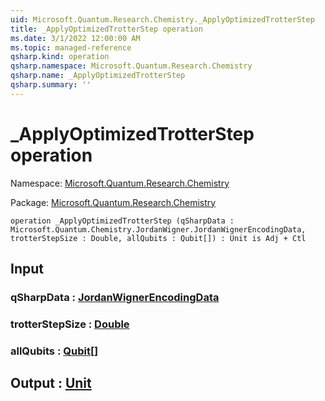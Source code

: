 ```yaml
---
uid: Microsoft.Quantum.Research.Chemistry._ApplyOptimizedTrotterStep
title: _ApplyOptimizedTrotterStep operation
ms.date: 3/1/2022 12:00:00 AM
ms.topic: managed-reference
qsharp.kind: operation
qsharp.namespace: Microsoft.Quantum.Research.Chemistry
qsharp.name: _ApplyOptimizedTrotterStep
qsharp.summary: ''
---
```


# _ApplyOptimizedTrotterStep operation

Namespace: [Microsoft.Quantum.Research.Chemistry](xref:Microsoft.Quantum.Research.Chemistry)

Package: [Microsoft.Quantum.Research.Chemistry](https://nuget.org/packages/Microsoft.Quantum.Research.Chemistry)




```qsharp
operation _ApplyOptimizedTrotterStep (qSharpData : Microsoft.Quantum.Chemistry.JordanWigner.JordanWignerEncodingData, trotterStepSize : Double, allQubits : Qubit[]) : Unit is Adj + Ctl
```


## Input

### qSharpData : [JordanWignerEncodingData](xref:Microsoft.Quantum.Chemistry.JordanWigner.JordanWignerEncodingData)




### trotterStepSize : [Double](xref:microsoft.quantum.qsharp.valueliterals#double-literals)




### allQubits : [Qubit](xref:microsoft.quantum.qsharp.valueliterals#qubit-literals)[]





## Output : [Unit](xref:microsoft.quantum.qsharp.valueliterals#unit-literal)

